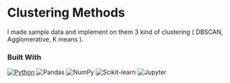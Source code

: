 # Clustering Methods
I made sample data and implement on them 3 kind of clustering ( DBSCAN, Agglomerative, K means ).

### Built With
[![Python](https://img.shields.io/badge/-Python-25383e?style=flat&logo=python)](https://www.python.org/)
![Pandas](https://img.shields.io/badge/-Pandas-25383e?style=flat&logo=Pandas)
![NumPy](https://img.shields.io/badge/-NumPy-25383e?style=flat&logo=Numpy)
![Scikit-learn](https://img.shields.io/badge/-Scikit--learn-25383e?style=flat&logo=Scikit-learn)
![Jupyter](https://img.shields.io/badge/-Jupyter-25383e?style=flat&logo=Jupyter)




